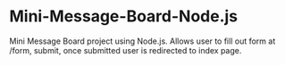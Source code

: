 # Mini-Message-Board-Node.js
Mini Message Board project using Node.js.
Allows user to fill out form at /form, submit, once submitted user is redirected to index page.

